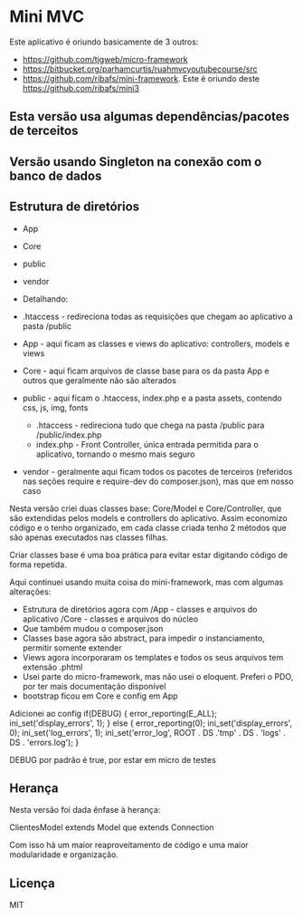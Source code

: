 # Mini MVC

Este aplicativo é oriundo basicamente de 3 outros:
- https://github.com/tjgweb/micro-framework
- https://bitbucket.org/parhamcurtis/ruahmvcyoutubecourse/src
- https://github.com/ribafs/mini-framework. Este é oriundo deste https://github.com/ribafs/mini3

## Esta versão usa algumas dependências/pacotes de terceitos

## Versão usando Singleton na conexão com o banco de dados

## Estrutura de diretórios

- App
- Core
- public
- vendor

- Detalhando:
- .htaccess - redireciona todas as requisições que chegam ao aplicativo a pasta /public
- App - aqui ficam as classes e views do aplicativo: controllers, models e views
- Core - aqui ficam arquivos de classe base para os da pasta App e outros que geralmente não são alterados
- public - aqui ficam o .htaccess, index.php e a pasta assets, contendo css, js, img, fonts
	- .htaccess - redireciona tudo que chega na pasta /public para /public/index.php
	- index.php - Front Controller, única entrada permitida para o aplicativo, tornando o mesmo mais seguro
- vendor - geralmente aqui ficam todos os pacotes de terceiros (referidos nas seções require e require-dev do composer.json), mas que em nosso caso	

Nesta versão criei duas classes base: Core/Model e Core/Controller, que são extendidas pelos models e controllers do aplicativo.
Assim economizo código e o tenho organizado, em cada classe criada tenho 2 métodos que são apenas executados nas classes filhas.

Criar classes base é uma boa prática para evitar estar digitando código de forma repetida.

Aqui continuei usando muita coisa do mini-framework, mas com algumas alterações:
- Estrutura de diretórios agora com
/App - classes e arquivos do aplicativo
/Core - classes e arquivos do núcleo
- Que também mudou o composer.json
- Classes base agora são abstract, para impedir o instanciamento, permitir somente extender
- Views agora incorporaram os templates e todos os seus arquivos tem extensão .phtml
- Usei parte do micro-framework, mas não usei o eloquent. Preferi o PDO, por ter mais documentação disponível
- bootstrap ficou em Core e config em App

Adicionei ao config
if(DEBUG) {
  error_reporting(E_ALL);
  ini_set('display_errors', 1);
} else {
  error_reporting(0);
  ini_set('display_errors', 0);
  ini_set('log_errors', 1);
  ini_set('error_log', ROOT . DS .'tmp' . DS . 'logs' . DS . 'errors.log');
}

DEBUG por padrão é true, por estar em micro de testes

## Herança

Nesta versão foi dada ênfase à herança:

ClientesModel extends Model que extends Connection

Com isso há um maior reaproveitamento de código e uma maior modularidade e organização.

## Licença

MIT
